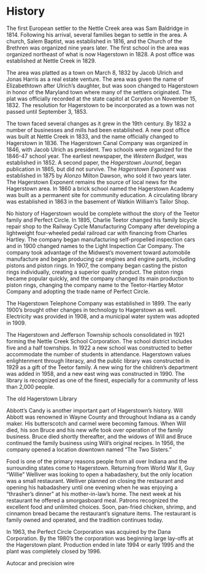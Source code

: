 # History

The first European settler to the Nettle Creek area was Sam Baldridge in 1814. Following his arrival, several families began to settle in the area. A church, Salem Baptist, was established in 1816, and the Church of the Brethren was organized nine years later. The first school in the area was organized northeast of what is now Hagerstown in 1828. A post office was established at Nettle Creek in 1829.

The area was platted as a town on March 8, 1832 by Jacob Ulrich and Jonas Harris as a real estate venture. The area was given the name of Elizabethtown after Ulrich’s daughter, but was soon changed to Hagerstown in honor of the Maryland town where many of the settlers originated. The plat was officially recorded at the state capitol at Corydon on November 15, 1832. The resolution for Hagerstown to be incorporated as a town was not passed until September 3, 1853.

The town faced several changes as it grew in the 19th century. By 1832 a number of businesses and mills had been established. A new post office was built at Nettle Creek in 1833, and the name officially changed to Hagerstown in 1836. The Hagerstown Canal Company was organized in 1846, with Jacob Ulrich as president. Two schools were organized for the 1846-47 school year. The earliest newspaper, the *Western Budget*, was established in 1852. A second paper, the *Hagerstown Journal*, began publication in 1865, but did not survive. The *Hagerstown Exponent* was established in 1875 by Alonzo Milton Dawson, who sold it two years later. <span class="proof">The Hagerstown Exponent remains the source of local news for the Hagerstown area</span>. In 1860 a brick school named the Hagerstown Academy was built as a permanent site for community education. A circulating library was established in 1863 in the basement of Watkin William’s Tailor Shop.

No history of Hagerstown would be complete without the story of the Teetor family and Perfect Circle. In 1895, Charlie Teetor changed his family bicycle repair shop to the Railway Cycle Manufacturing Company after developing a lightweight four-wheeled pedal railroad car with financing from Charles Hartley. The company began manufacturing self-propelled inspection cars and in 1900 changed names to the Light Inspection Car Company. The company took advantage of the Midwest’s movement toward automobile manufacture and began producing car engines and engine parts, including pistons and piston rings. In 1907, the company began casting the piston rings individually, creating a superior quality product. The piston rings became popular quickly, and the company changed its main production to piston rings, changing the company name to the Teetor-Hartley Motor Company and adopting the trade name of Perfect Circle.

The Hagerstown Telephone Company was established in 1899. The early 1900’s brought other changes in technology to Hagerstown as well. Electricity was provided in 1908, and a municipal water system was adopted in 1909.

The Hagerstown and Jefferson Township schools consolidated in 1921 forming the Nettle Creek School Corporation. The school district includes five and a half townships. In 1922 a new school was constructed to better accommodate the number of students in attendance. Hagerstown values enlightenment through literacy, and the public library was constructed in 1929 as a gift of the Teetor family. A new wing for the children’s department was added in 1958, and a new east wing was constructed in 1990. The library is recognized as one of the finest, especially for a community of less than 2,000 people.

<div class="ph ph-image">The old Hagerstown Library</div>

Abbott’s Candy is another important part of Hagerstown’s history. Will Abbott was renowned in Wayne County and throughout Indiana as a candy maker. His butterscotch and carmel were becoming famous. When Will died, his son Bruce and his new wife took over operation of the family business. Bruce died shortly thereafter, and the widows of Will and Bruce continued the family business using Will’s original recipes. <span class="proof strike">In 1956, the company opened a location downtown named “The Two Sisters.”</span>

Food is one of the primary reasons people from all over Indiana and the surrounding states come to Hagerstown. Returning from World War II, Guy “Willie” Welliver was looking to open a habadashery, but the only location was a small restaurant. Welliver planned on closing the restaurant and opening his habadashery until one evening when he was enjoying a “thrasher’s dinner” at his mother-in-law’s home. The next week at his restaurant he offered a smorgasboard meal. Patrons recognized the excellent food and unlimited choices. Soon, pan-fried chicken, shrimp, and cinnamon bread became the restaurant’s signature items. <span class="proof">The restaurant is family owned and operated, and the tradition continues today.</span>

In 1963, the Perfect Circle Corporation was acquired by the Dana Corporation. By the 1980’s the corporation was beginning large lay-offs at the Hagerstown plant. Production ended in late 1994 or early 1995 and the plant was completely closed by 1996.

<div class="note">Autocar and precision wire</div>
